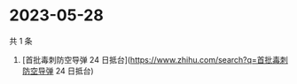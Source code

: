 # 2023-05-28

共 1 条

<!-- BEGIN ZHIHUSEARCH -->
<!-- 最后更新时间 Sun May 28 2023 04:06:31 GMT+0800 (China Standard Time) -->
1. [首批毒刺防空导弹 24 日抵台](https://www.zhihu.com/search?q=首批毒刺防空导弹 24 日抵台)
<!-- END ZHIHUSEARCH -->
